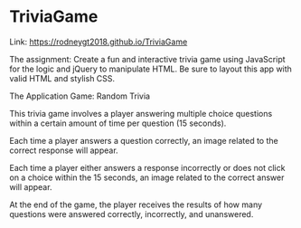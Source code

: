 # TriviaGame

Link:  https://rodneygt2018.github.io/TriviaGame

The assignment:  Create a fun and interactive trivia game using JavaScript for the logic and jQuery to manipulate HTML. Be sure to layout this app with valid HTML and stylish CSS.

The Application Game:  Random Trivia

This trivia game involves a player answering multiple choice questions within a certain amount of time per question (15 seconds).

Each time a player answers a question correctly, an image related to the correct response will appear.

Each time a player either answers a response incorrectly or does not click on a choice within the 15 seconds, an image related to the correct answer will appear.

At the end of the game, the player receives the results of how many questions were answered correctly, incorrectly, and unanswered.  
